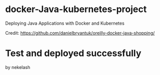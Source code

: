 # docker-Java-kubernetes-project
Deploying Java Applications with Docker and Kubernetes

Credit: https://github.com/danielbryantuk/oreilly-docker-java-shopping/

# Test and deployed successfully
by nekelash 
